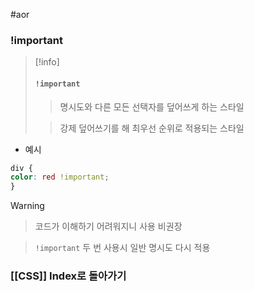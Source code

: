 #aor 
### !important
>[!info]
>#### `!important`
>
>>명시도와 다른 모든 선택자를 덮어쓰게 하는 스타일  
>
>>강제 덮어쓰기를 해 최우선 순위로 적용되는 스타일

- 예시
```css  
div {  
color: red !important;  
}  
```

>[!warning]
>>코드가 이해하기 어려워지니 사용 비권장
>
>>`!important` 두 번 사용시 일반 명시도 다시 적용 
### [[CSS]] Index로 돌아가기